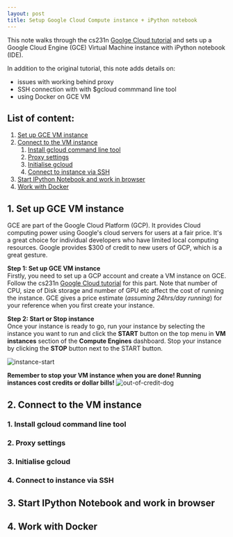 ```yaml
---
layout: post
title: Setup Google Cloud Compute instance + iPython notebook
---
```


This note walks through the cs231n [Goolge Cloud tutorial][cs231n-tutorial] and sets up a Google Cloud Engine (GCE) Virtual Machine instance with iPython notebook (IDE). 

[cs231n-tutorial]:http://cs231n.github.io/gce-tutorial

In addition to the original tutorial, this note adds details on:

- issues with working behind proxy
- SSH connection with with $gcloud commmand line tool
- using Docker on GCE VM


## List of content:
1. [Set up GCE VM instance](#1-set-up-gce-vm-instance)
2. [Connect to the VM instance](#2-connect-to-the-vm-instance)  
    1. [Install gcloud command line tool](#1-install-gcloud-command-line-tool)
    2. [Proxy settings](#2-proxy-settings)
    3. [Initialise gcloud](#3-initialise-gcloud)
    4. [Connect to instance via SSH](#4-connect-to-instance-via-ssh)
3. [Start IPython Notebook and work in browser](#3-start-ipython-notebook-and-work-in-browser)
4. [Work with Docker](#4-work-with-docker)


## 1. Set up GCE VM instance  
GCE are part of the Google Cloud Platform (GCP). It provides Cloud computing power using Google's cloud servers for users at a fair price. It's a great choice for individual developers who have limited local computing resources. Google provides $300 of credit to new users of GCP, which is a great gesture.

**Step 1: Set up GCE VM instance**  
Firstly, you need to set up a GCP account and create a VM instance on GCE. Follow the cs231n [Google Cloud tutorial][cs231n-tutorial] for this part. Note that number of CPU, size of Disk storage and number of GPU etc affect the cost of running the instance. GCE gives a price estimate (*assuming 24hrs/day running*) for your reference when you first create your instance.  

 **Step 2: Start or Stop instance**  
Once your instance is ready to go, run your instance by selecting the instance you want to run and click the **START** button on the top menu in **VM instances** section of the **Compute Engines** dashboard. Stop your instance by clicking the **STOP** button next to the START button.

![instance-start](https://raw.githubusercontent.com/HarveyQ/HarveyQ.github.io/master/images/gce-start.png)

**Remember to stop your VM instance when you are done! Running instances cost credits or dollar bills!**
![out-of-credit-dog](http://cs231n.github.io/assets/sadpuppy_nocredits.png)

## 2. Connect to the VM instance  
   ### 1. Install gcloud command line tool
   ### 2. Proxy settings
   ### 3. Initialise gcloud
   ### 4. Connect to instance via SSH

## 3. Start IPython Notebook and work in browser

## 4. Work with Docker
